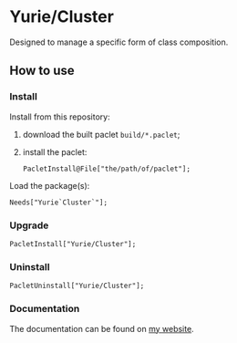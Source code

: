 # Yurie/Cluster

Designed to manage a specific form of class composition.

## How to use

### Install

Install from this repository:

1. download the built paclet `build/*.paclet`;

2. install the paclet:

    ``` 
    PacletInstall@File["the/path/of/paclet"];
    ```

Load the package(s):

``` 
Needs["Yurie`Cluster`"];
```

### Upgrade

```
PacletInstall["Yurie/Cluster"];
```

### Uninstall

```
PacletUninstall["Yurie/Cluster"];
```

### Documentation

The documentation can be found on [my website](https://yuriever.github.io/symbolic/package-lily-class/).